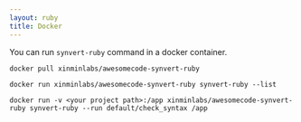 ```yaml
---
layout: ruby
title: Docker
---
```


You can run `synvert-ruby` command in a docker container.

```
docker pull xinminlabs/awesomecode-synvert-ruby

docker run xinminlabs/awesomecode-synvert-ruby synvert-ruby --list

docker run -v <your project path>:/app xinminlabs/awesomecode-synvert-ruby synvert-ruby --run default/check_syntax /app
```